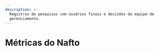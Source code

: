 ```yaml
---
description: >-
  Registros de pesquisas com usuários finais e decisões da equipe de
  gerenciamento.
---
```


# Métricas do Nafto

